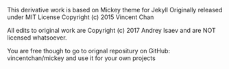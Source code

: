 This derivative work is based on Mickey theme for Jekyll
Originally released under MIT License 
Copyright (c) 2015 Vincent Chan

All edits to original work are Copyright (c) 2017 Andrey Isaev and are NOT licensed whatsoever.

You are free though to go to orignal repositury on GitHub: vincentchan/mickey and use it for your  own projects
